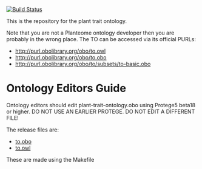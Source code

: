 [![Build Status](https://travis-ci.org/Planteome/plant-trait-ontology.svg?branch=master)](https://travis-ci.org/Planteome/plant-trait-ontology)

This is the repository for the plant trait ontology.

Note that you are not a Planteome ontology developer then you are
probably in the wrong place. The TO can be accessed via its official
PURLs:

 * http://purl.obolibrary.org/obo/to.owl
 * http://purl.obolibrary.org/obo/to.obo
 * http://purl.obolibrary.org/obo/to/subsets/to-basic.obo

# Ontology Editors Guide

Ontology editors should edit plant-trait-ontology.obo using Protege5
beta18 or higher. DO NOT USE AN EARLIER PROTEGE. DO NOT EDIT A
DIFFERENT FILE!

The release files are:

 * [to.obo](to.obo)
 * [to.owl](to.owl)

These are made using the Makefile




